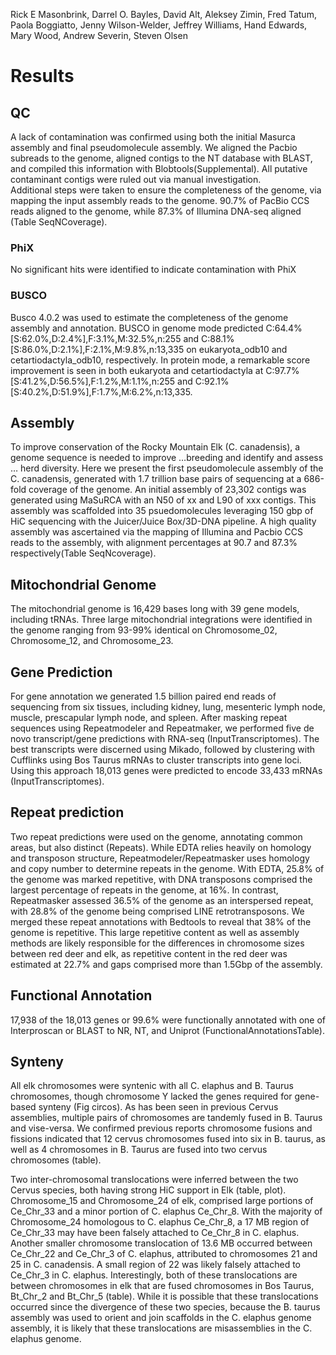 Rick E Masonbrink, Darrel O. Bayles, David Alt, Aleksey Zimin, Fred Tatum, Paola Boggiatto, Jenny Wilson-Welder, Jeffrey Williams, Hand Edwards, Mary Wood, Andrew Severin, Steven Olsen

# Results


## QC
A lack of contamination was confirmed using both the initial Masurca assembly and final pseudomolecule assembly.  We aligned the Pacbio subreads to the genome, aligned contigs to the NT database with BLAST, and compiled this information with Blobtools(Supplemental).  All putative contaminant contigs were ruled out via manual investigation.  
Additional steps were taken to ensure the completeness of the genome, via mapping the input assembly reads to the genome.  90.7% of PacBio CCS reads aligned to the genome, while 87.3% of Illumina DNA-seq aligned (Table SeqNCoverage).
### PhiX
No significant hits were identified to indicate contamination with PhiX

### BUSCO
Busco 4.0.2 was used to estimate the completeness of the genome assembly and annotation. BUSCO in genome mode predicted C:64.4%[S:62.0%,D:2.4%],F:3.1%,M:32.5%,n:255 and C:88.1%[S:86.0%,D:2.1%],F:2.1%,M:9.8%,n:13,335 on eukaryota_odb10 and cetartiodactyla_odb10, respectively.  In protein mode, a remarkable score improvement is seen in both eukaryota and cetartiodactyla at C:97.7%[S:41.2%,D:56.5%],F:1.2%,M:1.1%,n:255 and C:92.1%[S:40.2%,D:51.9%],F:1.7%,M:6.2%,n:13,335.

## Assembly
To improve conservation of the Rocky Mountain Elk (C. canadensis), a genome sequence is needed to improve …breeding and identify and assess …  herd diversity.  Here we present the first pseudomolecule assembly of the C. canadensis, generated with 1.7 trillion base pairs of sequencing at a 686-fold coverage of the genome. An initial assembly of 23,302 contigs was generated using MaSuRCA with an N50 of xx and L90 of xxx contigs. This assembly was scaffolded into 35 psuedomolecules leveraging 150 gbp of HiC sequencing with the Juicer/Juice Box/3D-DNA pipeline. A high quality assembly was ascertained via the mapping of Illumina and Pacbio CCS reads to the assembly, with alignment percentages at 90.7 and 87.3% respectively(Table SeqNcoverage).   


## Mitochondrial Genome
The mitochondrial genome is 16,429 bases long with 39 gene models, including tRNAs.  Three large mitochondrial integrations were identified in the genome ranging from 93-99% identical on Chromosome_02, Chromosome_12, and Chromosome_23.

## Gene Prediction
For gene annotation we generated 1.5 billion paired end reads of sequencing from six tissues, including kidney, lung, mesenteric lymph node, muscle, prescapular lymph node, and spleen. After masking repeat sequences using Repeatmodeler and Repeatmaker, we performed five de novo transcript/gene predictions with RNA-seq (InputTranscriptomes). The best transcripts were discerned using Mikado, followed by clustering with Cufflinks using Bos Taurus mRNAs to cluster transcripts into gene loci. Using this approach 18,013 genes were predicted to encode 33,433 mRNAs (InputTranscriptomes).

## Repeat prediction
Two repeat predictions were used on the genome, annotating common areas, but also distinct (Repeats).  While EDTA relies heavily on homology and transposon structure, Repeatmodeler/Repeatmasker uses homology and copy number to determine repeats in the genome.  With EDTA, 25.8% of the genome was marked repetitive, with DNA transposons comprised the largest percentage of repeats in the genome, at 16%. In contrast, Repeatmasker assessed 36.5% of the genome as an interspersed repeat, with 28.8% of the genome being comprised LINE retrotransposons. We merged these repeat annotations with Bedtools  to reveal that 38% of the genome is repetitive. This large repetitive content as well as assembly methods are likely responsible for the differences in chromosome sizes between red deer and elk, as repetitive content in the red deer was estimated at 22.7% and gaps comprised more than 1.5Gbp of the assembly.  

## Functional Annotation
17,938 of the 18,013 genes or 99.6% were functionally annotated with one of Interproscan or BLAST to NR, NT, and Uniprot (FunctionalAnnotationsTable).  
## Synteny
All elk chromosomes were syntenic with all C. elaphus and B. Taurus chromosomes, though chromosome Y lacked the genes required for gene-based synteny (Fig circos). As has been seen in previous Cervus assemblies,  multiple pairs of chromosomes are tandemly fused in B. Taurus and vise-versa.  We confirmed previous reports chromosome fusions and fissions indicated that 12 cervus chromosomes fused into six in B. taurus, as well as 4 chromosomes in B. Taurus are fused into two cervus chromosomes (table).  

Two inter-chromosomal translocations were inferred between the two Cervus species, both having strong HiC support in Elk (table, plot). Chromosome_15 and Chromosome_24 of elk, comprised large portions of Ce_Chr_33 and a minor portion of C. elaphus Ce_Chr_8. With the majority of Chromosome_24 homologous to C. elaphus Ce_Chr_8, a 17 MB region of Ce_Chr_33 may have been falsely attached to Ce_Chr_8 in C. elaphus. Another smaller chromosome translocation of 13.6 MB occurred between Ce_Chr_22 and Ce_Chr_3  of C. elaphus, attributed to chromosomes 21 and 25 in C. canadensis.  A small region of 22 was likely falsely attached to Ce_Chr_3 in C. elaphus.  Interestingly, both of these translocations are between chromosomes in elk that are fused chromosomes in Bos Taurus, Bt_Chr_2 and Bt_Chr_5 (table). While it is possible that these translocations occurred since the divergence of these two species, because the B. taurus assembly was used to orient and join scaffolds in the C. elaphus genome assembly, it is likely that these translocations are misassemblies in the C. elaphus genome.
